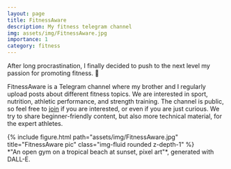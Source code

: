 ```yaml
---
layout: page
title: FitnessAware
description: My fitness telegram channel
img: assets/img/FitnessAware.jpg
importance: 1
category: fitness
---
```


After long procrastination, I finally decided to push to the next level my passion for promoting fitness. :muscle:

FitnessAware is a Telegram channel where my brother and I regularly upload posts about different fitness topics. We are interested in sport, nutrition, athletic performance, and strength training. The channel is public, so feel free to [join](https://t.me/FitnessAware) if you are interested, or even if you are just curious. We try to share beginner-friendly content, but also more technical material, for the expert athletes.

<div class="row">
    <div class="col-sm mt-3 mt-md-0">
        {% include figure.html path="assets/img/FitnessAware.jpg" title="FitnessAware pic" class="img-fluid rounded z-depth-1" %}
    </div>
</div>
<div class="caption">
    *"An open gym on a tropical beach at sunset, pixel art"*, generated with DALL-E.
</div>
